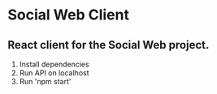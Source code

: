 # Social Web Client
## React client for the Social Web project.

1. Install dependencies
2. Run API on localhost
3. Run 'npm start'